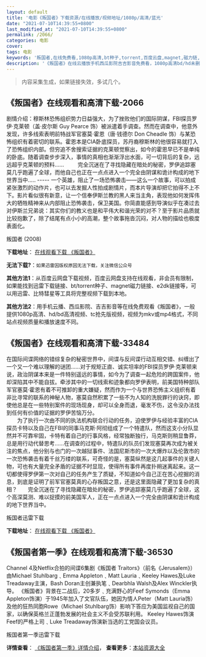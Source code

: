 ```yaml
---
layout: default
title: '电影《叛国者》下载资源/在线播放/视频地址/1080p/高清/蓝光'
date: "2021-07-10T14:39:55+0800"
last_modified_at: "2021-07-10T14:39:55+0800"
permalink: /2066/
categories: 电影
cover:
tags: 电影
keywords: '叛国者,在线免费看,1080p高清,bt种子,torrent,百度云盘,magnet,磁力链,迅雷下载资源'
description: '《叛国者》在线云播放手机西瓜影院吉吉影音免费看，1080p高清bd/hd未删减完整版和tc抢先枪版，mkv/mp4格式，附带bt/torrent种子、magnet/磁力链、百度云盘、网盘资源迅雷下载链接'
---
```


>内容采集生成，如果链接失效，多试几个。


## 《叛国者》在线观看和高清下载-2066

剧情介绍：穆斯林恐怖组织势力日益强大，为了挫败他们的国际阴谋，FBI探员罗伊·克莱顿（盖·皮尔斯 Guy Pearce 饰）被派遣着手调查。然而在调查中，他意外发现，许多线索表明前特战军官塞莫·霍恩（唐·钱德尔 Don Cheadle 饰）与某恐怖组织有着密切的联系。霍恩本是CIA卧底探员，苏丹裔穆斯林的他很容易就打入了恐怖组织内部。但穷追不舍搜索证据的克莱顿觉察出，如今的霍恩早已不是单纯的卧底。随着调查步步深入，事情的真相也渐渐浮出水面，可一切背后的复杂，远远超乎克莱顿的预料......  　　完全沉迷在了寻找隐藏在暗处的秘密，罗伊追踪塞莫几乎跑遍了全球，而他自己也正在一点点进入一个完全由阴谋和诡计构成的地下世界当中..... ----- 一个英雄，阻止了一场恐怖袭击——这么一个故事，可以拍成紧张激烈的动作片，也可以去发掘人性拍成剧情片，而本片导演却把它拍得不上不下。影片看似很有新意，让一个信奉伊斯兰教的黑人来当主角，表现他如何发挥伟大的牺牲精神来从内部阻止恐怖袭击，保卫美国。你简直能感到导演似乎在凑过去对伊斯兰兄弟说：其实你们的教义也是和平伟大和谐光荣的对不？至于影片品质就比较抱歉了，除了结尾有点小小的高潮，整个故事拖沓沉闷，对人物的描绘也极度表面化。


叛国者 (2008)

**下载地址**： [在线观看下载 《叛国者》](https://www.btbtdy.me/btdy/dy4981.html) 


**无法下载?**：`如果迅雷因版权原因无法下载，关注微信公众号 `

**其他方法1**：从百度云网盘下载视频，百度云网盘支持在线观看，非会员有限制，如果能找到迅雷下载链接、bt/torrent种子、magnet磁力链接、e2dk链接等，可以用迅雷、比特彗星等工具将完整视频下载到本地。

**其他方法2**：用手机云播、西瓜影院、吉吉影音等在线免费观看《叛国者》，一般提供1080p高清、hd/bd高清视频、tc抢先版视频，视频为mkv或mp4格式，不同站点视频质量和播放速度不同。


## 《叛国者》在线观看和高清下载-33484

在国际间谍网络的错综复杂的秘密世界中，间谍与反间谍行动互相交错、纠缠出了一个又一个难以理解的谜团……对于规矩正直、诚实坦率的FBI探员罗伊·克莱顿来说，政治阴谋本来是一件特别遥远的事情，如今为了调查一起危险的跨国案件，他却深陷其中不能自拔。牵涉其中的一切线索和迹象都向罗伊表明，前美国特种部队军官塞莫·霍恩有着不可推卸的重大嫌疑，然而作为一个与世界恐怖主义组织有着非比寻常的联系的神秘人物，塞莫自然积累了一些不为人知的洗脱罪行的诀窍，即使他总是在一些特别案件的现场现身，却可以全身而退，毫发不伤，这令没办法找到任何有价值的证据的罗伊苦恼万分。<br />　　为了执行一次由不同的执法机构联合行动的任务，迫使罗伊与经验丰富的CIA探员卡特以及自己在FBI的同事马克斯·阿彻组成了一个特遣队，然而这支小分队显然并不可靠牢固，卡特有着自己的行事风格，经常独断独行，马克斯则稍显鲁莽，总是用行动代替思考&hellip;…在调查的过程中，特遣队的队员们发现塞莫再次成为被关注的焦点，他分别与也门的一次越狱事件、法国尼斯市的一次大爆炸以及伦敦市的一次恐怖袭击有着千丝万缕的联系，可奇怪的是，塞莫纵然是这几起事件的关键人物，可也有大量完全矛盾的证据不时显现，使得所有事件再度扑朔迷离起来。这一切都使得罗伊第一次对自己的任务产生了质疑，不知道如今自己正在苦心挖掘的消息，到底是证明了前军官塞莫真的心存叛国之意，还是这里面隐藏了更加复杂的真相？　　完全沉迷在了寻找隐藏在暗处的秘密，罗伊追踪塞莫几乎跑遍了全球，这个高深莫测、难以捉摸的前美国军人，正在一点点进入一个完全由阴谋和诡计构成的地下世界当中。


叛国者迅雷下载

**下载地址**： [在线观看下载 《叛国者》](https://www.993dy.com//vod-detail-id-15313.html) 


## 《叛国者第一季》在线观看和高清下载-36530

Channel 4及Netflix合拍的间谍6集剧《叛国者 Traitors》（前名《Jerusalem》）由Michael Stuhlbarg﹑Emma Appleton﹑Matt Lauria﹑Keeley Hawes及Luke Treadaway主演，Bash Doran主创兼执笔﹑Dearbhla Walsh及Alex Winckler执导。 《叛国者》背景在二战后，20多岁﹑充满野心的Feef Symonds（Emma Appleton饰演）于1945年加入了文官队伍，她因为情人Peter（Matt Lauria饰）及他的狂热同胞Rowe（Michael Stuhlbarg饰）影响下答应为美国监视自己的国家，以确保英格兰正蓬勃发展的社会主义不会受苏联利用。 Keeley Hawes饰演Feef的严格上司﹑Luke Treadaway饰演新当选的工党国会议员。


叛国者第一季迅雷下载

**详情查看**： [《叛国者第一季》详情介绍](/movie/36530/)， **查看更多**：[本站资源大全](/movie/t/all/)

